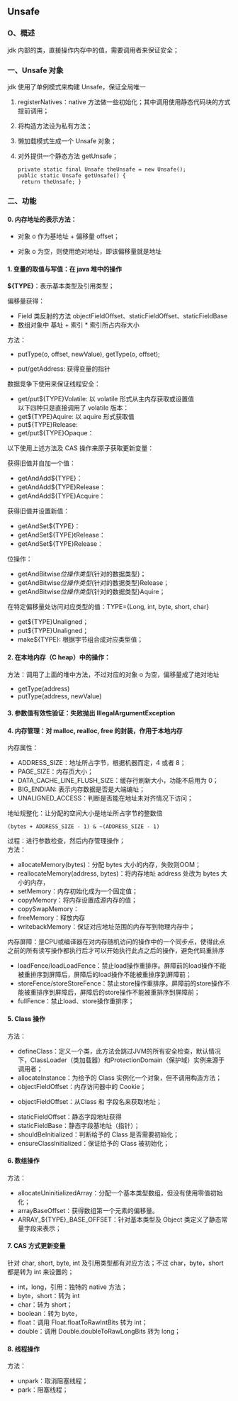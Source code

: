 ## Unsafe   

### O、概述   
jdk 内部的类，直接操作内存中的值，需要调用者来保证安全；

### 一、Unsafe 对象
jdk 使用了单例模式来构建 Unsafe，保证全局唯一   
1. registerNatives：native 方法做一些初始化；其中调用使用静态代码块的方式提前调用；   
2. 将构造方法设为私有方法；
3. 懒加载模式生成一个 Unsafe 对象；
4. 对外提供一个静态方法  getUnsafe；     

       private static final Unsafe theUnsafe = new Unsafe();
       public static Unsafe getUnsafe() {
        return theUnsafe; }

### 二、功能    
#### 0. 内存地址的表示方法：    
+ 对象 o 作为基地址 + 偏移量 offset；
- 对象 o 为空，则使用绝对地址，即该偏移量就是地址

#### 1. 变量的取值与写值：在 java 堆中的操作     
**${TYPE}**：表示基本类型及引用类型；

偏移量获得：
+ Field 类反射的方法 objectFieldOffset、staticFieldOffset、staticFieldBase
+ 数组对象中 基址 + 索引 * 索引所占内存大小   

方法：      
+ putType(o, offset, newValue), getType(o, offset);    
- put/getAddress: 获得变量的指针  

数据竞争下使用来保证线程安全：  
+ get/put${TYPE}Volatile: 以 volatile 形式从主内存获取或设置值   
以下四种只是直接调用了 volatile 版本：   
+ get${TYPE}Aquire: 以 aquire 形式获取值
+ put${TYPE}Release:   
+ get/put${TYPE}Opaque：    

以下使用上述方法及 CAS 操作来原子获取更新变量：     

获得旧值并自加一个值：   
- getAndAdd${TYPE}：
- getAndAdd${TYPE}Release：
- getAndAdd${TYPE}Acquire：   

获得旧值并设置新值：   
- getAndSet${TYPE}：
- getAndSet${TYPE}tRelease：   
- getAndSet${TYPE}Release：

位操作：   
- getAndBitwise${位操作类型}${针对的数据类型}；
- getAndBitwise${位操作类型}${针对的数据类型}Release；
- getAndBitwise${位操作类型}${针对的数据类型}Aquire；

在特定偏移量处访问对应类型的值：TYPE={Long, int, byte, short, char}    
- get${TYPE}Unaligned；
- put${TYPE}Unaligned；
- make${TYPE}: 根据字节组合成对应类型值；

#### 2. 在本地内存（C heap）中的操作：    
方法：调用了上面的堆中方法，不过对应的对象 o 为空，偏移量成了绝对地址     
+ getType(address)   
+ putType(address, newValue)      

#### 3. 参数值有效性验证：失败抛出 IllegalArgumentException   

#### 4. 内存管理：对 malloc, realloc, free 的封装，作用于本地内存       
内存属性：   
+ ADDRESS_SIZE：地址所占字节，根据机器而定，4 或者 8；
+ PAGE_SIZE：内存页大小；   
+ DATA_CACHE_LINE_FLUSH_SIZE：缓存行刷新大小，功能不启用为 0；
+ BIG_ENDIAN: 表示内存数据是否是大端编址；
+ UNALIGNED_ACCESS：判断是否能在地址未对齐情况下访问；

地址规整化：让分配的空间大小是地址所占字节的整数倍       
  
    (bytes + ADDRESS_SIZE - 1) & ~(ADDRESS_SIZE - 1)

过程：进行参数检查，然后内存管理操作；   
方法：    
+ allocateMemory(bytes)：分配 bytes 大小的内存，失败则OOM； 
+ reallocateMemory(address, bytes)：将内存地址 address 处改为 bytes 大小的内存，  
+ setMemory：内存初始化成为一个固定值；   
+ copyMemory：将内存设置成源内存的值；  
+ copySwapMemory：  
+ freeMemory：释放内存  
+ writebackMemory：保证对应地址范围的内存写到物理内存中；

内存屏障：是CPU或编译器在对内存随机访问的操作中的一个同步点，使得此点之前的所有读写操作都执行后才可以开始执行此点之后的操作，避免代码重排序   
+ loadFence/loadLoadFence：禁止load操作重排序。屏障前的load操作不能被重排序到屏障后，屏障后的load操作不能被重排序到屏障前；   
+ storeFence/storeStoreFence：禁止store操作重排序。屏障前的store操作不能被重排序到屏障后，屏障后的store操作不能被重排序到屏障前；   
+ fullFence：禁止load、store操作重排序；   

#### 5. Class 操作   
方法：   
+ defineClass：定义一个类，此方法会跳过JVM的所有安全检查，默认情况下，ClassLoader（类加载器）和ProtectionDomain（保护域）实例来源于调用者；  
+ allocateInstance：为给予的 Class 实例化一个对象，但不调用构造方法；   
+ objectFieldOffset：内存访问器中的 Cookie；
- objectFieldOffset：从Class 和 字段名来获取地址；
+ staticFieldOffset：静态字段地址获得
+ staticFieldBase：静态字段基地址（指针）；
+ shouldBeInitialized：判断给予的 Class 是否需要初始化；
+ ensureClassInitialized：保证给予的 Class 被初始化；

#### 6. 数组操作
方法：    
+ allocateUninitializedArray：分配一个基本类型数组，但没有使用零值初始化；
+ arrayBaseOffset：获得数组第一个元素的偏移量。  
+ ARRAY_${TYPE}_BASE_OFFSET：针对基本类型及 Object 类定义了静态常量字段来表示；

#### 7. CAS 方式更新变量
针对 char, short, byte, int 及引用类型都有对应方法；不过 char，byte，short 都是转为 int 来设置的；
+ int，long，引用：独特的 native 方法；
+ byte，short：转为 int  
+ char：转为 short；   
+ boolean：转为 byte，
+ float：调用 Float.floatToRawIntBits 转为 int；
+ double：调用 Double.doubleToRawLongBits 转为 long；

#### 8. 线程操作     
方法：   
+ unpark：取消阻塞线程；
+ park：阻塞线程；